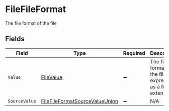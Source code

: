 # FileFileFormat

The file format of the file


## Fields

| Field                                                                                       | Type                                                                                        | Required                                                                                    | Description                                                                                 | Example                                                                                     |
| ------------------------------------------------------------------------------------------- | ------------------------------------------------------------------------------------------- | ------------------------------------------------------------------------------------------- | ------------------------------------------------------------------------------------------- | ------------------------------------------------------------------------------------------- |
| `Value`                                                                                     | [FileValue](../../Models/Components/FileValue.md)                                           | :heavy_minus_sign:                                                                          | The file format of the file, expressed as a file extension                                  | pdf                                                                                         |
| `SourceValue`                                                                               | [FileFileFormatSourceValueUnion](../../Models/Components/FileFileFormatSourceValueUnion.md) | :heavy_minus_sign:                                                                          | N/A                                                                                         | application/pdf                                                                             |